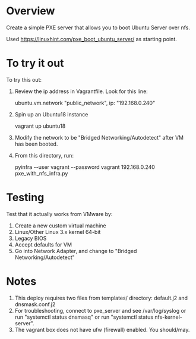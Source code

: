 # Overview
Create a simple PXE server that allows you to boot Ubuntu Server
over nfs.

Used https://linuxhint.com/pxe_boot_ubuntu_server/ as starting point.

# To try it out

To try this out:

1. Review the ip address in Vagrantfile. Look for this line:

    ubuntu.vm.network "public_network", ip: "192.168.0.240"

2. Spin up an Ubuntu18 instance

    vagrant up ubuntu18

3. Modify the network to be "Bridged Networking/Autodetect" after VM has been booted.

4. From this directory, run:

    pyinfra  --user vagrant --password vagrant 192.168.0.240 pxe_with_nfs_infra.py

# Testing

Test that it actually works from VMware by:

1. Create a new custom virtual machine
2. Linux/Other Linux 3.x kernel 64-bit
3. Legacy BIOS
4. Accept defaults for VM
5. Go into Network Adapter, and change to "Bridged Networking/Autodetect"

# Notes
1. This deploy requires two files from templates/ directory:
   default.j2 and dnsmask.conf.j2
2. For troubleshooting, connect to pxe_server and see /var/log/syslog or
   run "systemctl status dnsmasq" or
   run "systemctl status nfs-kernel-server".
3. The vagrant box does not have ufw (firewall) enabled. You should/may.
